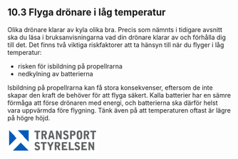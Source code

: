 ## 10.3 Flyga drönare i låg temperatur

Olika drönare klarar av kyla olika bra. Precis som nämnts i tidigare avsnitt ska du läsa i bruksanvisningarna vad din drönare klarar av och förhålla dig till det. Det finns två viktiga riskfaktorer att ta hänsyn till när du flyger i låg temperatur:

* risken för isbildning på propellrarna
* nedkylning av batterierna

Isbildning på propellrarna kan få stora konsekvenser, eftersom de inte skapar den kraft de behöver för att flyga säkert. Kalla batterier har en sämre förmåga att förse drönaren med energi, och batterierna ska därför helst vara uppvärmda före flygning. Tänk även på att temperaturen oftast är lägre på högre höjd.

![Transport Styrelsen](./images/Logga.png)
